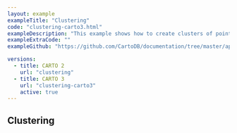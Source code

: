 ```yaml
---
layout: example
exampleTitle: "Clustering"
code: "clustering-carto3.html"
exampleDescription: "This example shows how to create clusters of points."
exampleExtraCode: ""
exampleGithub: "https://github.com/CartoDB/documentation/tree/master/app/content/deck-gl/examples/clustering-and-aggregation/clustering-carto3.html"

versions:
  - title: CARTO 2
    url: "clustering"
  - title: CARTO 3
    url: "clustering-carto3"
    active: true
---
```

## Clustering